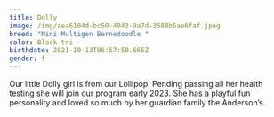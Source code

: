 ```yaml
---
title: Dolly
image: /img/aea6104d-bc50-4043-9a7d-3588b5ae6faf.jpeg
breed: "Mini Multigen Bernedoodle "
color: Black tri
birthdate: 2021-10-13T06:57:50.665Z
gender: f
---
```

Our little Dolly girl is from our Lollipop. Pending passing all her health testing she will join our program early 2023. She has a playful fun personality and loved so much by her guardian family the Anderson’s.